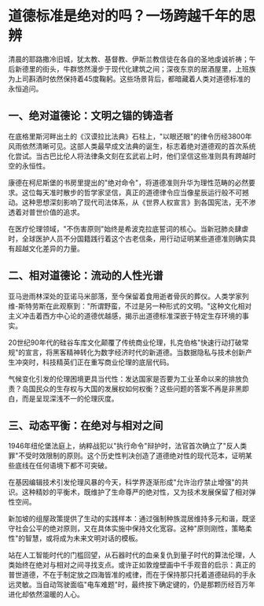 # 道德标准是绝对的吗？一场跨越千年的思辨

清晨的耶路撒冷旧城，犹太教、基督教、伊斯兰教信徒在各自的圣地虔诚祈祷；午后新德里的街头，牛群悠然漫步于现代化建筑之间；深夜东京的居酒屋里，上班族为上司斟酒时依然保持着45度鞠躬。这些场景背后，都暗藏着人类对道德标准的永恒追问。

## 一、绝对道德论：文明之锚的铸造者

在底格里斯河畔出土的《汉谟拉比法典》石柱上，"以眼还眼"的律令历经3800年风雨依然清晰可见。这部人类最早成文法典的诞生，标志着绝对道德观的首次系统化尝试。当古巴比伦人将法律条文刻在玄武岩上时，他们坚信这些准则具有跨越时空的永恒性。

康德在柯尼斯堡的书房里提出的"绝对命令"，将道德准则升华为理性范畴的必然要求。这位每天准时散步的哲学家坚信，真正的道德律令应当像星辰运行般不可撼动。这种思想深刻影响了现代司法体系，从《世界人权宣言》到各国宪法，无不渗透着对普世价值的追求。

在医疗伦理领域，"不伤害原则"始终是希波克拉底誓词的核心。当新冠肺炎肆虐时，全球医护人员不分国籍践行着这个古老信条，用行动证明某些道德准则确实具有超越文化差异的力量。

## 二、相对道德论：流动的人性光谱

亚马逊雨林深处的亚诺马米部落，至今保留着食用逝者骨灰的葬仪。人类学家列维-斯特劳斯在此观察到："所谓野蛮，不过是另一种形式的文明。"这种文化相对主义冲击着西方中心论的道德优越感，揭示出道德标准深嵌于特定生存环境的事实。

20世纪90年代的硅谷车库文化颠覆了传统商业伦理，扎克伯格"快速行动打破常规"的宣言，将黑客精神转化为数字经济时代的新道德。当数据隐私与技术创新产生冲突时，科技精英们正在重写商业伦理的底层代码。

气候变化引发的伦理困境更具当代性：发达国家是否要为工业革命以来的排放负责？岛国民众的生存权与大国的发展权如何权衡？这些问题的答案不再是非黑即白，而是呈现深浅不一的伦理灰度。

## 三、动态平衡：在绝对与相对之间

1946年纽伦堡法庭上，纳粹战犯以"执行命令"辩护时，法官首次确立了"反人类罪"不受时效限制的原则。这个历史性判决创造了道德绝对性的现代范本，证明某些底线在任何语境下都不可突破。

在基因编辑技术引发伦理风暴的今天，科学界逐渐形成"允许治疗禁止增强"的共识。这种精妙的平衡术，既维护了生命尊严的绝对性，又为技术发展保留了相对弹性空间。

新加坡的组屋政策提供了生动的实践样本：通过强制种族混居维持多元和谐，既坚守社会公平的绝对原则，又在具体实施中保持文化宽容。这种"原则刚性，策略柔性"的智慧，或将成为未来文明对话的模板。

站在人工智能时代的门槛回望，从石器时代的血亲复仇到量子时代的算法伦理，人类始终在绝对与相对之间寻找支点。或许正如敦煌壁画中千手观音的启示：真正的普世道德，不在于制定放之四海皆准的戒律，而在于保持那只托着道德砝码的手永远灵敏。当自动驾驶面临"电车难题"时，最终按下确定键的，仍是那颗历经百万年进化却依然温暖的人心。